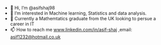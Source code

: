 - 👋 Hi, I’m @asifshaj98
- 👀 I’m interested in Machine learning, Statistics and data analysis.
- 🌱 Currently a Mathemtatics graduate from the UK looking to persue a career in IT
- 📫 How to reach me www.linkedin.com/in/asif-shaj ,email: asif1232@hotmail.co.uk  

<!---
asifshaj98/asifshaj98 is a ✨ special ✨ repository because its `README.md` (this file) appears on your GitHub profile.
You can click the Preview link to take a look at your changes.
--->

